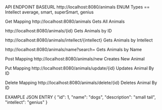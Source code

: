 API ENDPOINT BASEURL http://localhost:8080/animals
ENUM Types == Intellect average, smart, superSmart, genius

Get Mapping
http://localhost:8080/animals      Gets All Animals

http://localhost:8080/animals/{id}  Gets Animals by ID

http://localhost:8080/animals/intellect/{intellect}      Gets Animals by Intellect

http://localhost:8080/animals/name?search=               Gets Animals by Name

Post Mapping
http://localhost:8080/animals/new                        Creates New Animal

Put Mapping
http://localhost:8080/animals/update/{id}                Updates Animal By ID  

Delete Mapping
http://localhost:8080/animals/delete/{id}                Deletes Animal By ID

EXAMPLE JSON ENTRY 
{
        "id": 1,
        "name": "dogs",
        "description": "small tail",
        "intellect": "genius"
    }
